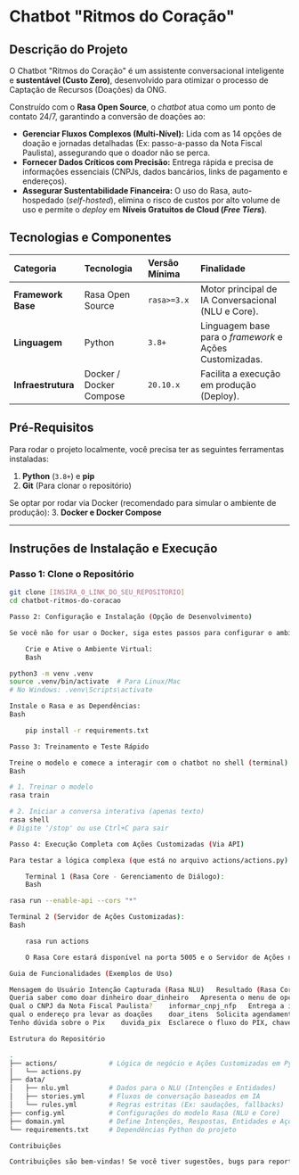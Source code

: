 # Chatbot "Ritmos do Coração"

## Descrição do Projeto

O Chatbot "Ritmos do Coração" é um assistente conversacional inteligente e **sustentável (Custo Zero)**, desenvolvido para otimizar o processo de Captação de Recursos (Doações) da ONG.

Construído com o **Rasa Open Source**, o *chatbot* atua como um ponto de contato 24/7, garantindo a conversão de doações ao:

* **Gerenciar Fluxos Complexos (Multi-Nível):** Lida com as 14 opções de doação e jornadas detalhadas (Ex: passo-a-passo da Nota Fiscal Paulista), assegurando que o doador não se perca.
* **Fornecer Dados Críticos com Precisão:** Entrega rápida e precisa de informações essenciais (CNPJs, dados bancários, links de pagamento e endereços).
* **Assegurar Sustentabilidade Financeira:** O uso do Rasa, auto-hospedado (*self-hosted*), elimina o risco de custos por alto volume de uso e permite o *deploy* em **Níveis Gratuitos de Cloud (*Free Tiers*)**.

## Tecnologias e Componentes

| Categoria | Tecnologia | Versão Mínima | Finalidade |
| :--- | :--- | :--- | :--- |
| **Framework Base** | Rasa Open Source | `rasa>=3.x` | Motor principal de IA Conversacional (NLU e Core). |
| **Linguagem** | Python | `3.8+` | Linguagem base para o *framework* e Ações Customizadas. |
| **Infraestrutura** | Docker / Docker Compose | `20.10.x` | Facilita a execução em produção (Deploy). |

## Pré-Requisitos

Para rodar o projeto localmente, você precisa ter as seguintes ferramentas instaladas:

1.  **Python** (`3.8+`) e **pip**
2.  **Git** (Para clonar o repositório)

Se optar por rodar via Docker (recomendado para simular o ambiente de produção):
3.  **Docker e Docker Compose**

---

## Instruções de Instalação e Execução

### Passo 1: Clone o Repositório

```bash
git clone [INSIRA_O_LINK_DO_SEU_REPOSITORIO]
cd chatbot-ritmos-do-coracao

Passo 2: Configuração e Instalação (Opção de Desenvolvimento)

Se você não for usar o Docker, siga estes passos para configurar o ambiente Python:

    Crie e Ative o Ambiente Virtual:
    Bash

python3 -m venv .venv
source .venv/bin/activate  # Para Linux/Mac
# No Windows: .venv\Scripts\activate

Instale o Rasa e as Dependências:
Bash

    pip install -r requirements.txt

Passo 3: Treinamento e Teste Rápido

Treine o modelo e comece a interagir com o chatbot no shell (terminal):
Bash

# 1. Treinar o modelo
rasa train

# 2. Iniciar a conversa interativa (apenas texto)
rasa shell 
# Digite '/stop' ou use Ctrl+C para sair

Passo 4: Execução Completa com Ações Customizadas (Via API)

Para testar a lógica complexa (que está no arquivo actions/actions.py) e simular o ambiente de produção, é necessário rodar dois serviços em terminais separados.

    Terminal 1 (Rasa Core - Gerenciamento de Diálogo):
    Bash

rasa run --enable-api --cors "*"

Terminal 2 (Servidor de Ações Customizadas):
Bash

    rasa run actions

    O Rasa Core estará disponível na porta 5005 e o Servidor de Ações na porta 5055.

Guia de Funcionalidades (Exemplos de Uso)

Mensagem do Usuário	Intenção Capturada (Rasa NLU)	Resultado (Rasa Core)
Queria saber como doar dinheiro	doar_dinheiro	Apresenta o menu de opções: PIX, TED ou Boleto.
Qual o CNPJ da Nota Fiscal Paulista?	informar_cnpj_nfp	Entrega a informação crítica e o link para adesão.
qual o endereço pra levar as doações	doar_itens	Solicita agendamento e apresenta o endereço.
Tenho dúvida sobre o Pix	duvida_pix	Esclarece o fluxo do PIX, chaves e confirmação.

Estrutura do Repositório

.
├── actions/             # Lógica de negócio e Ações Customizadas em Python
│   └── actions.py
├── data/
│   ├── nlu.yml          # Dados para o NLU (Intenções e Entidades)
│   ├── stories.yml      # Fluxos de conversação baseados em IA
│   └── rules.yml        # Regras estritas (Ex: saudações, fallbacks)
├── config.yml           # Configurações do modelo Rasa (NLU e Core)
├── domain.yml           # Define Intenções, Respostas, Entidades e Ações
└── requirements.txt     # Dependências Python do projeto

Contribuições

Contribuições são bem-vindas! Se você tiver sugestões, bugs para reportar ou melhorias a implementar, por favor, abra uma Issue ou submeta um Pull Request.
